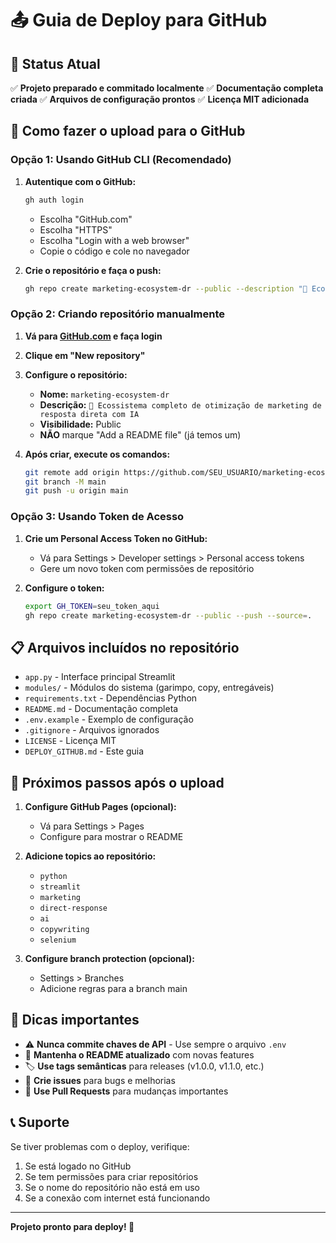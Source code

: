 # 📤 Guia de Deploy para GitHub

## 🎯 Status Atual

✅ **Projeto preparado e commitado localmente**
✅ **Documentação completa criada**
✅ **Arquivos de configuração prontos**
✅ **Licença MIT adicionada**

## 🚀 Como fazer o upload para o GitHub

### Opção 1: Usando GitHub CLI (Recomendado)

1. **Autentique com o GitHub:**
   ```bash
   gh auth login
   ```
   - Escolha "GitHub.com"
   - Escolha "HTTPS"
   - Escolha "Login with a web browser"
   - Copie o código e cole no navegador

2. **Crie o repositório e faça o push:**
   ```bash
   gh repo create marketing-ecosystem-dr --public --description "🚀 Ecossistema completo de otimização de marketing de resposta direta com IA" --push --source=.
   ```

### Opção 2: Criando repositório manualmente

1. **Vá para [GitHub.com](https://github.com) e faça login**

2. **Clique em "New repository"**

3. **Configure o repositório:**
   - **Nome:** `marketing-ecosystem-dr`
   - **Descrição:** `🚀 Ecossistema completo de otimização de marketing de resposta direta com IA`
   - **Visibilidade:** Public
   - **NÃO** marque "Add a README file" (já temos um)

4. **Após criar, execute os comandos:**
   ```bash
   git remote add origin https://github.com/SEU_USUARIO/marketing-ecosystem-dr.git
   git branch -M main
   git push -u origin main
   ```

### Opção 3: Usando Token de Acesso

1. **Crie um Personal Access Token no GitHub:**
   - Vá para Settings > Developer settings > Personal access tokens
   - Gere um novo token com permissões de repositório

2. **Configure o token:**
   ```bash
   export GH_TOKEN=seu_token_aqui
   gh repo create marketing-ecosystem-dr --public --push --source=.
   ```

## 📋 Arquivos incluídos no repositório

- `app.py` - Interface principal Streamlit
- `modules/` - Módulos do sistema (garimpo, copy, entregáveis)
- `requirements.txt` - Dependências Python
- `README.md` - Documentação completa
- `.env.example` - Exemplo de configuração
- `.gitignore` - Arquivos ignorados
- `LICENSE` - Licença MIT
- `DEPLOY_GITHUB.md` - Este guia

## 🔧 Próximos passos após o upload

1. **Configure GitHub Pages (opcional):**
   - Vá para Settings > Pages
   - Configure para mostrar o README

2. **Adicione topics ao repositório:**
   - `python`
   - `streamlit`
   - `marketing`
   - `direct-response`
   - `ai`
   - `copywriting`
   - `selenium`

3. **Configure branch protection (opcional):**
   - Settings > Branches
   - Adicione regras para a branch main

## 🌟 Dicas importantes

- ⚠️ **Nunca commite chaves de API** - Use sempre o arquivo `.env`
- 📝 **Mantenha o README atualizado** com novas features
- 🏷️ **Use tags semânticas** para releases (v1.0.0, v1.1.0, etc.)
- 🐛 **Crie issues** para bugs e melhorias
- 🔄 **Use Pull Requests** para mudanças importantes

## 📞 Suporte

Se tiver problemas com o deploy, verifique:
1. Se está logado no GitHub
2. Se tem permissões para criar repositórios
3. Se o nome do repositório não está em uso
4. Se a conexão com internet está funcionando

---

**Projeto pronto para deploy! 🚀**

